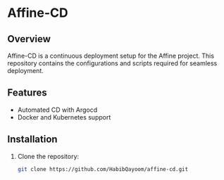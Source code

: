 # Affine-CD

## Overview
Affine-CD is a continuous deployment setup for the Affine project. This repository contains the configurations and scripts required for seamless deployment.

## Features
- Automated CD with Argocd
- Docker and Kubernetes support
 ## Installation
1. Clone the repository:
   ```bash
   git clone https://github.com/HabibQayoom/affine-cd.git
